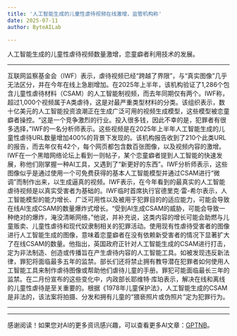 ```yaml
---
title: '人工智能生成的儿童性虐待视频在线激增，监管机构称'
date: 2025-07-11
author: ByteAILab

---
```


人工智能生成的儿童性虐待视频数量激增，恋童癖者利用技术的发展。

---
互联网监察基金会（IWF）表示，虐待视频已经“跨越了界限”，与“真实图像”几乎无法区分，并在今年在线上急剧增加。在2025年上半年，该机构验证了1,286个包含儿童性虐待材料（CSAM）的人工智能制视频，而去年同期仅有两个。IWF称，超过1,000个视频属于A类虐待，这是对最严重类型材料的分类。该组织表示，数十亿美元的人工智能投资浪潮正在生成广泛可用的视频生成模型，这些模型被恋童癖者操控。“这是一个竞争激烈的行业。投入很多钱，因此不幸的是，犯罪者有很多选择，”IWF的一名分析师表示。这些视频是在2025年上半年人工智能生成的儿童性虐待URL数量增加400%的背景下发现的。该机构报告收到了210个此类URL的报告，而去年仅有42个，每个网页都包含数百张图像，以及视频内容的激增。IWF在一个黑暗网络论坛上看到一则帖子，某个恋童癖者提到人工智能的快速发展，称他们刚掌握一种AI工具，又遇到了“新更好的东西”。IWF分析师表示，这些图像似乎是通过使用一个可免费获得的基本人工智能模型并通过CSAM进行“微调”而制作出来，以生成逼真的视频。IWF表示，在今年看到的最真实的人工智能虐待视频是以真实受害者为基础的。IWF临时首席执行官德里克·雷-希尔表示，人工智能模型的能力增长、广泛可用性以及被用于犯罪目的的适应能力，可能会导致在线AI生成CSAM的数量爆炸式增长。“受到AI生成CSAM的威胁，可能会导致一种绝对的爆炸，淹没清晰网络，”他说，并补充说，这类内容的增长可能会助燃与儿童贩卖、儿童性虐待和现代奴隶制相关的犯罪活动。使用现有性虐待受害者的图像进行人工智能生成的图像，意味着恋童癖者在没有依赖新受害者的情况下显著扩大了在线CSAM的数量。他指出，英国政府正针对人工智能生成的CSAM进行打击，定为非法制造、创造或传播旨在产生虐待内容的人工智能工具。如被发现违反新法律，罪犯将面临最多五年的监禁。部长们还将禁止拥有教导潜在犯罪者如何使用人工智能工具来制作虐待图像或帮助他们虐待儿童的手册。罪犯可能面临最长三年的监禁。在二月份宣布的这些变化中，内政部长耶维特·库珀表示，解决在线和离线的儿童性虐待是至关重要的。根据《1978年儿童保护法》，人工智能生成的CSAM是非法的，该法案将拍摄、分发和拥有儿童的“猥亵照片或伪照片”定为犯罪行为。

---
---
感谢阅读！如果您对AI的更多资讯感兴趣，可以查看更多AI文章：[GPTNB](https://gptnb.com)。